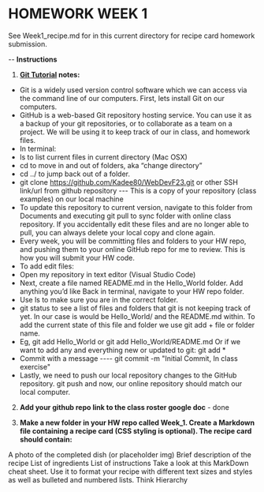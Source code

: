 # HOMEWORK WEEK 1

See Week1_recipe.md for in this current directory for recipe card homework submission.

-- 
**Instructions**

1. **[Git Tutorial](http://rogerdudler.github.io/git-guide/) notes:**

- Git is a widely used version control software which we can access via the command line of our computers. First, lets install Git on our computers.
- GitHub is a web-based Git repository hosting service. You can use it as a backup of your git repositories, or to collaborate as a team on a project. We will be using it to keep track of our in class, and homework files.
- In terminal:
- ls to list current files in current directory (Mac OSX)
- cd to move in and out of folders, aka “change directory”
- cd ../ to jump back out of a folder.
- git clone https://github.com/Kadee80/WebDevF23.git  or other SSH link/url from github repository --- This is a copy of your repository (class examples) on our local machine
- To update this repository to current version, navigate to this folder from Documents and executing git pull to sync folder with online class repository. If you accidentally edit these files and are no longer able to pull, you can always delete your local copy and clone again.
- Every week, you will be committing files and folders to your HW repo, and pushing them to your online GitHub repo for me to review. This is how you will submit your HW code.
- To add edit files:
- Open my repository in text editor (Visual Studio Code)
- Next, create a file named README.md in the Hello_World folder. Add anything you’d like
Back in terminal, navigate to your HW repo folder.
- Use ls to make sure you are in the correct folder.
- git status to see a list of files and folders that git is not keeping track of yet. In our case is would be Hello_World/ and the README.md within. To add the current state of this file and folder we use git add + file or folder name.
- Eg, git add Hello_World  or git add Hello_World/README.md Or if we want to add any and everything new or updated to git: git add *
- Commit with a message ---- git commit -m "Initial Commit, In class exercise"
- Lastly, we need to push our local repository changes to the GitHub repository.
git push and now, our online repository should match our local computer.


2. **Add your github repo link to the class roster google doc** - done

3. **Make a new folder in your HW repo called Week_1. Create a Markdown file containing a recipe card (CSS styling is optional). The recipe card should contain:**

A photo of the completed dish (or placeholder img)
Brief description of the recipe
List of ingredients
List of instructions
Take a look at this MarkDown cheat sheet. Use it to format your recipe with different text sizes and styles as well as bulleted and numbered lists. Think Hierarchy